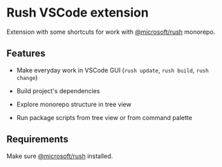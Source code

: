# Rush VSCode extension

Extension with some shortcuts for work with [@microsoft/rush](https://rushjs.io) monorepo.

## Features

- Make everyday work in VSCode GUI (`rush update`, `rush build`, `rush change`)

- Build project's dependencies

- Explore monorepo structure in tree view

- Run package scripts from tree view or from command palette

## Requirements

Make sure [@microsoft/rush](https://rushjs.io) installed.
